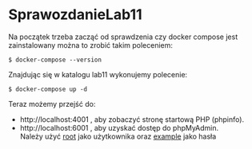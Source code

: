 # SprawozdanieLab11
Na początek trzeba zacząć od sprawdzenia czy docker compose jest zainstalowany można to zrobić takim poleceniem:  
  
`$ docker-compose --version`  
  
Znajdując się w katalogu lab11 wykonujemy polecenie:  
  
`$ docker-compose up -d`  
  
Teraz możemy przejść do:  
* http://localhost:4001 , aby zobaczyć stronę startową PHP (phpinfo).  
* http://localhost:6001 , aby uzyskać dostęp do phpMyAdmin.  
Należy użyć <ins>root</ins> jako użytkownika oraz <ins>example</ins> jako hasła
